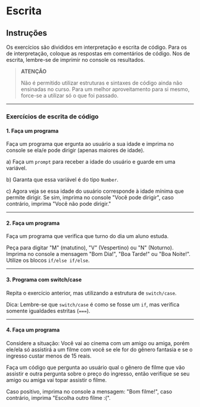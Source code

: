 
# Escrita

## Instruções

Os exercícios são divididos em interpretação e escrita de código. Para os de interpretação, coloque as respostas em comentários de código. Nos de escrita, lembre-se de imprimir no console os resultados.

> **ATENÇÃO**
> 
> Não é permitido utilizar estruturas e sintaxes de código ainda não ensinadas no curso. Para um melhor aproveitamento para si mesmo, force-se a utilizar só o que foi passado.

---

### Exercícios de escrita de código

#### 1. Faça um programa

Faça um programa que ergunta ao usuário a sua idade e imprima no console se ela/e pode dirigir (apenas maiores de idade).

a) Faça um `prompt` para receber a idade do usuário e guarde em uma variável.

b) Garanta que essa variável é do tipo `Number`.

c) Agora veja se essa idade do usuário corresponde à idade mínima que permite dirigir. Se sim, imprima no console "Você pode dirigir", caso contrário, imprima "Você não pode dirigir."

---

#### 2. Faça um programa

Faça um programa que verifica que turno do dia um aluno estuda.

Peça para digitar "M" (matutino), "V" (Vespertino) ou "N" (Noturno). Imprima no console a mensagem "Bom Dia!", "Boa Tarde!" ou "Boa Noite!". Utilize os blocos `if/else if/else`.

---

#### 3. Programa com switch/case

Repita o exercício anterior, mas utilizando a estrutura de `switch/case`.

Dica: Lembre-se que `switch/case` é como se fosse um `if`, mas verifica somente igualdades estritas (`===`).

---

#### 4. Faça um programa

Considere a situação: Você vai ao cinema com um amigo ou amiga, porém ele/ela só assistirá a um filme com você se ele for do gênero fantasia e se o ingresso custar menos de 15 reais.

Faça um código que pergunta ao usuário qual o gênero de filme que vão assistir e outra pergunta sobre o preço do ingresso, então verifique se seu amigo ou amiga vai topar assistir o filme.

Caso positivo, imprima no console a mensagem: "Bom filme!", caso contrário, imprima "Escolha outro filme :(".
